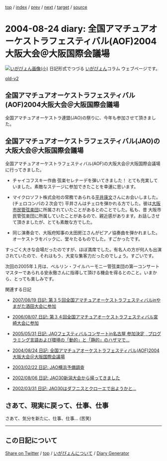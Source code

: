 [top](https://igapyon.github.io/diary/) 
 / [index](https://igapyon.github.io/diary/2004/index.html) 
 / [prev](https://igapyon.github.io/diary/2004/ig040818.html) 
 / [next](https://igapyon.github.io/diary/2004/ig040827.html) 
 / [target](https://igapyon.github.io/diary/2004/ig040824.html) 
 / [source](https://github.com/igapyon/diary/blob/gh-pages/2004/ig040824.html.src.md) 

2004-08-24 diary: 全国アマチュアオーケストラフェスティバル(AOF)2004大阪大会＠大阪国際会議場
=====================================================================================================
[![いがぴょん画像(小)](https://igapyon.github.io/diary/images/iga200306s.jpg "いがぴょん")](https://igapyon.github.io/diary/memo/memoigapyon.html) 日記形式でつづる [いがぴょん](https://igapyon.github.io/diary/memo/memoigapyon.html)コラム ウェブページです。

[old-v2](ig040824-orig.html)

## 全国アマチュアオーケストラフェスティバル(AOF)2004大阪大会＠大阪国際会議場

全国アマチュアオーケストラ連盟(JAO)の祭りに、今年も参加させて頂きました。


## 全国アマチュアオーケストラフェスティバル(JAO)の大阪大会＠大阪国際会議場

全国アマチュアオーケストラフェスティバル(AOF)の大阪大会＠大阪国際会議場に行ってきました。

* チャイコフスキー作曲 弦楽セレナーデを弾いてきました！
  とても充実していました。素敵なステージに参加できたことを幸運に思います。
  
* マイクロソフト株式会社の常務であられる[平井康文](http://www.microsoft.com/japan/presspass/exec_jp/yhirai.aspx)さんにお会いしました。(チェロコンパの２次会で)
  平井さんはチェロを弾かれる方でした。彼は[大阪市民管弦楽団](http://www.paw.hi-ho.ne.jp/oshimin-orchesta/)に所属されていたことがあるとのことでした。私も、昔 大阪市民管弦楽団に所属していたことがあるので、親近感があります。お話しさせて頂きましたが、とても素敵な方でした。
  
* 同じ演奏会で、大阪府知事の太田房江さんがピアノ協奏曲を弾かれました。
  オーケストラをバックに、堂々たるものでした。すごかったです。

すっごく大きな会場だったのですが、ほぼ満席でした。有名人の方が何人も出演されていたので、それはもう、大変な集客力だったのでしょう。すごいです。

次回の2005年１月は、ベルリン・フイルハーモニー管弦楽団の第一コンサートマスターであられる安永徹さんに指導して頂ける機会を得るとのこと。いまから、とっても楽しみです。

関連する日記

* [2007/08/19 日記: 第３５回全国アマチュアオーケストラフェスティバルinやまがた酒田大会に参加](../2007/ig070819.html)
  
* [2006/08/07 日記: 第３４回全国アマチュアオーケストラフェスティバル宮崎大会に参加](../2006/ig060807.html)
  
* [2005/05/31 日記: JAOフェスティバルコンサートin名古屋 参加決定 , プログラミング言語および環境の「動的」と「静的」のハザマで…](../2005/ig050531.html)
  
* [2004/08/24 日記: 全国アマチュアオーケストラフェスティバル(AOF)2004大阪大会＠大阪国際会議場](ig040824.html)
  
* [2003/02/22 日記: JAO横浜予備調査](../2003/ig030222.html)
  
* [2002/08/06 日記: JAO30新潟大会から帰ってきました](../2002/ig020806.html)
  
* [2002/03/31 日記: JAO30はダフニスとクローエで出ようかと…](../2002/ig020331.html)

## さあて、現実に戻って、仕事、仕事

さあて、気分を新たに、仕事、仕事… (苦笑)

----------------------------------------------------------------------------------------------------

## この日記について

[Share on Twitter](https://twitter.com/intent/tweet?hashtags=igapyon%2Cdiary%2C%E3%81%84%E3%81%8C%E3%81%B4%E3%82%87%E3%82%93&text=%E5%85%A8%E5%9B%BD%E3%82%A2%E3%83%9E%E3%83%81%E3%83%A5%E3%82%A2%E3%82%AA%E3%83%BC%E3%82%B1%E3%82%B9%E3%83%88%E3%83%A9%E3%83%95%E3%82%A7%E3%82%B9%E3%83%86%E3%82%A3%E3%83%90%E3%83%AB%28AOF%292004%E5%A4%A7%E9%98%AA%E5%A4%A7%E4%BC%9A%EF%BC%A0%E5%A4%A7%E9%98%AA%E5%9B%BD%E9%9A%9B%E4%BC%9A%E8%AD%B0%E5%A0%B4&url=https%3A%2F%2Figapyon.github.io%2Fdiary%2F2004%2Fig040824.html) / [top](../index.html/) / [いがぴょんについて](https://igapyon.github.io/diary/memo/memoigapyon.html) / [Diary Generator](https://github.com/igapyon/igapyonv3)
